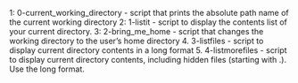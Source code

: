 1: 0-current_working_directory - script that prints the absolute path name of the current working directory
2: 1-listit - script to display the contents list of your current directory.
3: 2-bring_me_home - script that changes the working directory to the user’s home directory
4. 3-listfiles - script to display current directory contents in a long format
5. 4-listmorefiles - script to display current directory contents, including hidden files (starting with .). Use the long format.
